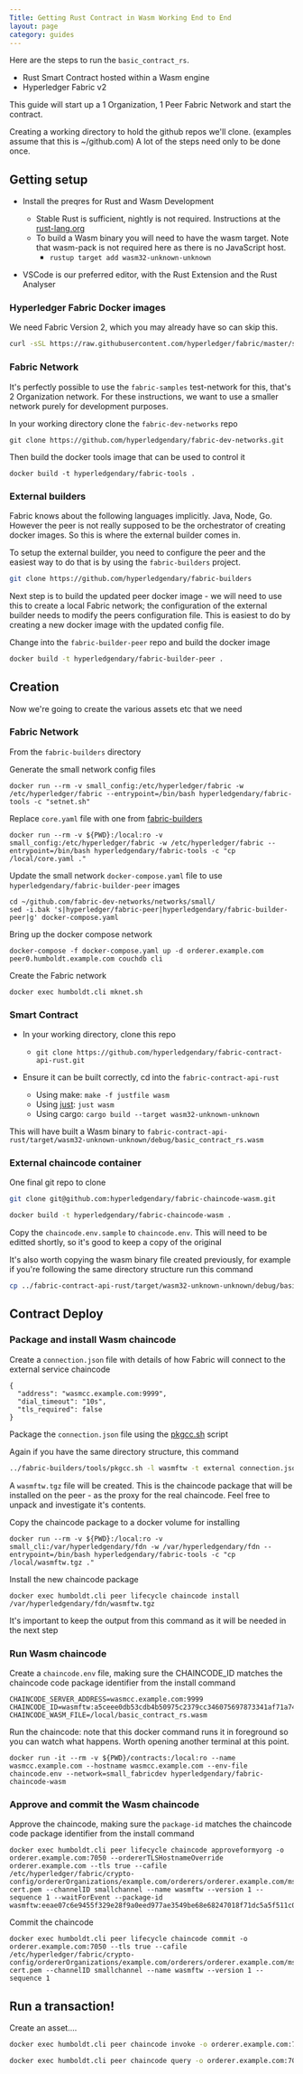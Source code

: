 ```yaml
---
Title: Getting Rust Contract in Wasm Working End to End
layout: page
category: guides
---
```


Here are the steps to run the `basic_contract_rs`. 
- Rust Smart Contract hosted within a Wasm engine
- Hyperledger Fabric v2

This guide will start up a 1 Organization, 1 Peer Fabric Network and start the contract.

Creating a working directory to hold the github repos we'll clone. (examples assume that this is ~/github.com)
A lot of the steps need only to be done once.

## Getting setup

- Install the preqres for Rust and Wasm Development
  - Stable Rust is sufficient, nightly is not required. Instructions at the [rust-lang.org](https://www.rust-lang.org/tools/install)
  - To build a Wasm binary you will need to have the wasm target. Note that wasm-pack is not required here as there is no JavaScript host.
    - `rustup target add wasm32-unknown-unknown` 

- VSCode is our preferred editor, with the Rust Extension and the Rust Analyser

### Hyperledger Fabric Docker images

We need Fabric Version 2, which you may already have so can skip this.  

```bash
curl -sSL https://raw.githubusercontent.com/hyperledger/fabric/master/scripts/bootstrap.sh | bash -s -- 2.2.0 1.4.4 0.4.18 -s -b
```

### Fabric Network

It's perfectly possible to use the `fabric-samples` test-network for this, that's 2 Organization network. For these instructions, we want to use a smaller network purely for development purposes.

In your working directory clone the `fabric-dev-networks` repo

```
git clone https://github.com/hyperledgendary/fabric-dev-networks.git
```

Then build the docker tools image that can be used to control it

```
docker build -t hyperledgendary/fabric-tools .
```

### External builders

Fabric knows about the following languages implicitly. Java, Node, Go. However the peer is not really supposed to be the orchestrator of creating docker images. So this is where the external builder comes in. 

To setup the external builder, you need to configure the peer and the easiest way to do that is by using the `fabric-builders` project.

```bash
git clone https://github.com/hyperledgendary/fabric-builders
```

Next step is to build the updated peer docker image - we will need to use this to create a local Fabric network; the configuration of the external builder needs to modify the peers configuration file. This is easiest to do by creating a new docker image with the updated config file. 

Change into the `fabric-builder-peer` repo and build the docker image

```bash
docker build -t hyperledgendary/fabric-builder-peer .
```


## Creation 

Now we're going to create the various assets etc that we need

### Fabric Network

From the `fabric-builders` directory

Generate the small network config files

```
docker run --rm -v small_config:/etc/hyperledger/fabric -w /etc/hyperledger/fabric --entrypoint=/bin/bash hyperledgendary/fabric-tools -c "setnet.sh"
```

Replace `core.yaml` file with one from [fabric-builders](https://github.com/hyperledgendary/fabric-builders)

```
docker run --rm -v ${PWD}:/local:ro -v small_config:/etc/hyperledger/fabric -w /etc/hyperledger/fabric --entrypoint=/bin/bash hyperledgendary/fabric-tools -c "cp /local/core.yaml ."
```

Update the small network `docker-compose.yaml` file to use `hyperledgendary/fabric-builder-peer` images

```
cd ~/github.com/fabric-dev-networks/networks/small/
sed -i.bak 's|hyperledger/fabric-peer|hyperledgendary/fabric-builder-peer|g' docker-compose.yaml
```

Bring up the docker compose network

```
docker-compose -f docker-compose.yaml up -d orderer.example.com peer0.humboldt.example.com couchdb cli
```

Create the Fabric network

```
docker exec humboldt.cli mknet.sh
```

### Smart Contract

- In your working directory, clone this repo
  - `git clone https://github.com/hyperledgendary/fabric-contract-api-rust.git`

- Ensure it can be built correctly, cd into the `fabric-contract-api-rust`
  - Using make: `make -f justfile wasm`
  - Using [just](https://github.com/casey/just): `just wasm`   
  - Using cargo: `cargo build --target wasm32-unknown-unknown`

This will have built a Wasm binary to `fabric-contract-api-rust/target/wasm32-unknown-unknown/debug/basic_contract_rs.wasm`

### External chaincode container

One final git repo to clone

```bash
git clone git@github.com:hyperledgendary/fabric-chaincode-wasm.git
```

```bash
docker build -t hyperledgendary/fabric-chaincode-wasm .
```

Copy the `chaincode.env.sample` to `chaincode.env`. This will need to be editted shortly, so it's good to keep a copy of the original

It's also worth copying the wasm binary file created previously, for example if you're following the same directory structure run this command

```bash
cp ../fabric-contract-api-rust/target/wasm32-unknown-unknown/debug/basic_contract_rs.wasm ./contracts
```

## Contract Deploy

### Package and install Wasm chaincode

Create a `connection.json` file with details of how Fabric will connect to the external service chaincode

```
{
  "address": "wasmcc.example.com:9999",
  "dial_timeout": "10s",
  "tls_required": false
}
```

Package the `connection.json` file using the [pkgcc.sh](https://github.com/hyperledgendary/fabric-builders/blob/master/tools/pkgcc.sh) script

Again if you have the same directory structure, this command

```bash
../fabric-builders/tools/pkgcc.sh -l wasmftw -t external connection.json
```

A `wasmftw.tgz` file will be created. This is the chaincode package that will be installed on the peer - as the proxy for the real chaincode.  Feel free to unpack and investigate it's contents.

Copy the chaincode package to a docker volume for installing

```
docker run --rm -v ${PWD}:/local:ro -v small_cli:/var/hyperledgendary/fdn -w /var/hyperledgendary/fdn --entrypoint=/bin/bash hyperledgendary/fabric-tools -c "cp /local/wasmftw.tgz ."
```

Install the new chaincode package

```
docker exec humboldt.cli peer lifecycle chaincode install /var/hyperledgendary/fdn/wasmftw.tgz
```

It's important to keep the output from this command as it will be needed in the next step

### Run Wasm chaincode

Create a `chaincode.env` file, making sure the CHAINCODE_ID matches the chaincode code package identifier from the install command

```
CHAINCODE_SERVER_ADDRESS=wasmcc.example.com:9999
CHAINCODE_ID=wasmftw:a5ceee0db53cdb4b50975c2379cc346075697873341af71a7440b5d4d7f1ca0c
CHAINCODE_WASM_FILE=/local/basic_contract_rs.wasm
```

Run the chaincode: note that this docker command runs it in foreground so you can watch what happens.  Worth opening another terminal at this point.

```
docker run -it --rm -v ${PWD}/contracts:/local:ro --name wasmcc.example.com --hostname wasmcc.example.com --env-file chaincode.env --network=small_fabricdev hyperledgendary/fabric-chaincode-wasm
```

### Approve and commit the Wasm chaincode

Approve the chaincode, making sure the `package-id` matches the chaincode code package identifier from the install command

```
docker exec humboldt.cli peer lifecycle chaincode approveformyorg -o orderer.example.com:7050 --ordererTLSHostnameOverride orderer.example.com --tls true --cafile /etc/hyperledger/fabric/crypto-config/ordererOrganizations/example.com/orderers/orderer.example.com/msp/tlscacerts/tlsca.example.com-cert.pem --channelID smallchannel --name wasmftw --version 1 --sequence 1 --waitForEvent --package-id wasmftw:eeae07c6e9455f329e28f9a0eed977ae3549be68e68247018f71dc5a5f511c0d
```

Commit the chaincode

```
docker exec humboldt.cli peer lifecycle chaincode commit -o orderer.example.com:7050 --tls true --cafile /etc/hyperledger/fabric/crypto-config/ordererOrganizations/example.com/orderers/orderer.example.com/msp/tlscacerts/tlsca.example.com-cert.pem --channelID smallchannel --name wasmftw --version 1 --sequence 1
```

## Run a transaction!

Create an asset....

```bash
docker exec humboldt.cli peer chaincode invoke -o orderer.example.com:7050 --tls true --cafile /etc/hyperledger/fabric/crypto-config/ordererOrganizations/example.com/orderers/orderer.example.com/msp/tlscacerts/tlsca.example.com-cert.pem -C smallchannel -n wasmftw -c '{"function":"AssetContract:create_asset","Args":["007","Bond"]}'
```

```bash
docker exec humboldt.cli peer chaincode query -o orderer.example.com:7050 --tls true --cafile /etc/hyperledger/fabric/crypto-config/ordererOrganizations/example.com/orderers/orderer.example.com/msp/tlscacerts/tlsca.example.com-cert.pem -C smallchannel -n wasmftw -c '{"function":"AssetContract:read_asset_value","Args":["007"]}'
```


